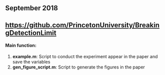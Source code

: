 ## September 2018
## https://github.com/PrincetonUniversity/BreakingDetectionLimit

#### Main function:

1. **example.m**: Script to conduct the experiment appear in the paper and save the variables
2. **gen_figure_script.m**: Script to generate the figures in the paper 
